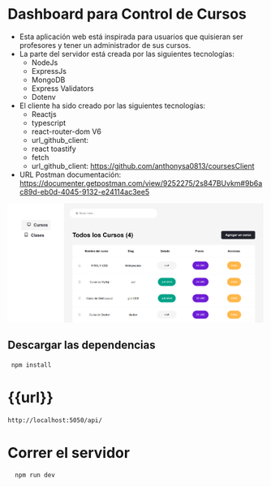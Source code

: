 # Dashboard para Control de Cursos

- Esta aplicación web está inspirada para usuarios que quisieran ser profesores y tener un administrador de sus cursos.
- La parte del servidor está creada por las siguientes tecnologías:
  - NodeJs
  - ExpressJs
  - MongoDB
  - Express Validators
  - Dotenv
- El cliente ha sido creado por las siguientes tecnologías:
  - Reactjs
  - typescript
  - react-router-dom V6
  - url_github_client:
  - react toastify
  - fetch
  - url_github_client: https://github.com/anthonysa0813/coursesClient
- URL Postman documentación: https://documenter.getpostman.com/view/9252275/2s847BUvkm#9b6ac89d-eb0d-4045-9132-e24114ac3ee5

![imagen_de_project](public\image_project.png)

## Descargar las dependencias

```bash
 npm install
```

# {{url}}

```bash
http://localhost:5050/api/
```

# Correr el servidor

```bash
  npm run dev
```
